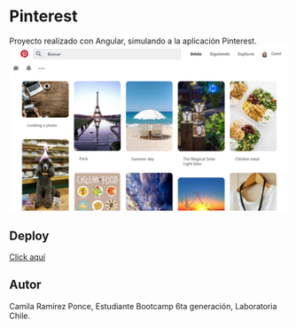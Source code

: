 
# Pinterest

Proyecto realizado con Angular, simulando a la aplicación Pinterest.
![alt text](https://raw.githubusercontent.com/CamiRamirez/Pinterest-angular/master/src/assets/img/pinterest.png)



## Deploy

[Click aquí](https://camiramirez.github.io/Pinterest-angular/)

## Autor

Camila Ramírez Ponce, Estudiante Bootcamp 6ta generación, Laboratoria Chile.
